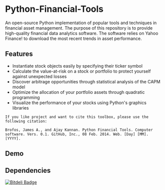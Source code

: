 Python-Financial-Tools
======================

An open-source Python implementation of popular tools and techniques in financial asset management. The purpose of this repository is to provide high-quality financial data analytics software. The software relies on Yahoo Finance! to download the most recent trends in asset performance.

## Features
- Instantiate stock objects easily by specifying their ticker symbol
- Calculate the value-at-risk on a stock or portfolio to protect yourself against unexpected losses
- Discover arbitrage opportunities through statistical analysis of the CAPM model
- Optimize the allocation of your portfolio assets through quadratic programming
- Visualize the performance of your stocks using Python's graphics libraries

```
If you like project and want to cite this toolbox, please use the following citation:

Brofos, James A., and Ajay Kannan. Python Financial Tools. Computer software. Vers. 0.1. GitHub, Inc., 08 Feb. 2014. Web. [Day] [MM]. [YYYY].
```

Demo
----

Dependencies
------------

[![Bitdeli Badge](https://d2weczhvl823v0.cloudfront.net/JamesBrofos/python-financial-tools/trend.png)](https://bitdeli.com/free "Bitdeli Badge")

